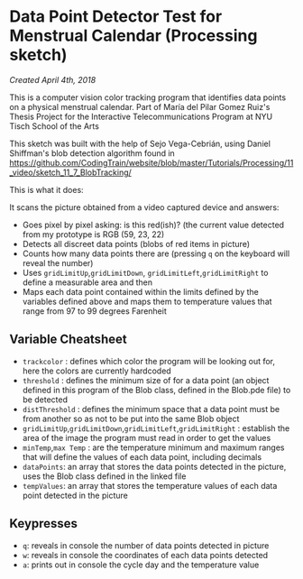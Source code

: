 # Data Point Detector Test for Menstrual Calendar (Processing sketch)

*Created April 4th, 2018*

This is a computer vision color tracking program that identifies data points on a physical menstrual calendar. Part of María del Pilar Gomez Ruiz's Thesis Project for the Interactive Telecommunications Program at NYU Tisch School of the Arts

This sketch was built with the help of Sejo Vega-Cebrián, using Daniel Shiffman's blob detection algorithm
found in https://github.com/CodingTrain/website/blob/master/Tutorials/Processing/11_video/sketch_11_7_BlobTracking/

This is what it does: 

It scans the picture obtained from a video captured device and answers: 
- Goes pixel by pixel asking: is this red(ish)? (the current value detected from my prototype is RGB (59, 23, 22)
- Detects all discreet data points (blobs of red items in picture)
- Counts how many data points there are (pressing `q` on the keyboard will reveal the number)
- Uses `gridLimitUp`,`gridLimitDown`, `gridLimitLeft`,`gridLimitRight` to define a measurable area and then
- Maps each data point contained within the limits defined by the variables defined above and maps them to temperature values that range from 97 to 99 degrees Farenheit


## Variable Cheatsheet
- `trackcolor` : defines which color the program will be looking out for, here the colors are currently hardcoded
- `threshold` : defines the minimum size of for a data point (an object defined in this program  of the Blob class, defined in the Blob.pde file) to be detected
- `distThreshold` :  defines the minimum space that a data point must be from another so as not to be put into the same Blob object
- `gridLimitUp`,`gridLimitDown`,`gridLimitLeft`,`gridLimitRight` : establish the area of the image the program must read in order to get the values
- `minTemp`,`max Temp` : are the temperature minimum and maximum ranges that will define the values of each data point, including decimals
- `dataPoints`: an array that stores the data points detected in the picture, uses the Blob class defined in the linked file
- `tempValues`: an array that stores the temperature values of each data point detected in the picture

## Keypresses
- `q`: reveals in console the number of data points detected in picture
- `w`: reveals in console the coordinates of each data points detected
- `a`: prints out in console the cycle day and the temperature value

